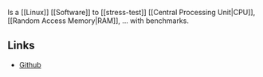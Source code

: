 Is a [[Linux]] [[Software]] to [[stress-test]] [[Central Processing Unit|CPU]], [[Random Access Memory|RAM]], … with benchmarks.
## Links
- [Github](https://github.com/akopytov/sysbench)